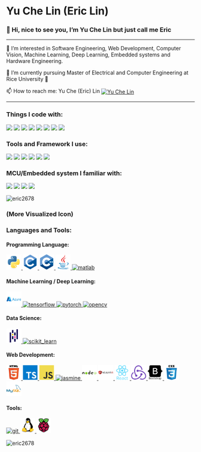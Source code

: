 # Yu Che Lin (Eric Lin)

### 👋 Hi, nice to see you, I’m Yu Che Lin but just call me Eric
-----------------------------------------------------------------------------------------------
 👀 I’m interested in Software Engineering, Web Development, Computer Vision, Machine Learning, Deep Learning, Embedded systems and Hardware Engineering.
 
 📖 I’m currently pursuing Master of Electrical and Computer Engineering at Rice University 🦉
 
<p align="left">
  <label>📫 How to reach me: Yu Che (Eric) Lin</label>
  <a href="https://www.linkedin.com/in/eric2678/" target="blank">
    <img align="center" src="https://raw.githubusercontent.com/rahuldkjain/github-profile-readme-generator/master/src/images/icons/Social/linked-in-alt.svg" alt="Yu Che Lin" height="30" width="40" />
  </a>
</p>
 
-----------------------------------------------------------------------------------------------
### Things I code with:
![](https://img.shields.io/badge/-C%20%2F%20C%2B%2B-green)
![](https://img.shields.io/badge/-Python-orange)
![](https://img.shields.io/badge/-MATLAB-blue)
![](https://img.shields.io/badge/-Java-red)
![](https://img.shields.io/badge/-HTML-lightgrey)
![](https://img.shields.io/badge/-Javascript-%2334495E%20)
![](https://img.shields.io/badge/-Angular-%23808B96%20)
![](https://img.shields.io/badge/-React-orange)

### Tools and Framework I use:
![](https://img.shields.io/badge/-Arduino%20IDE-%2316A085)
![](https://img.shields.io/badge/-PyCharm-lightgreen)
![](https://img.shields.io/badge/-Vscode-%235499C7)
![](https://img.shields.io/badge/-Eagle-orange)
![](https://img.shields.io/badge/-3ds%20Max-%2345B39D)
![](https://img.shields.io/badge/-Fusion%20360-orange)

### MCU/Embedded system I familiar with:
![](https://img.shields.io/badge/-Nvidia%20Jetson%20Series-%237CB342)
![](https://img.shields.io/badge/-Raspberry%20Pi-%23AD1457)
![](https://img.shields.io/badge/-Arduino%20boards-%2300897B%20)
![](https://img.shields.io/badge/-STM32-%23283747)

<p align="left"> <img src="https://komarev.com/ghpvc/?username=eric2678&label=Profile%20views&color=0e75b6&style=flat" alt="eric2678" /> </p>

### (More Visualized Icon)
<h3 align="left">Languages and Tools:</h3>
<p align="left">
  <!-- Programming Language -->
  <p>
    <h4>Programming Language:</h4>
    <!-- Python -->
    <a href="https://www.python.org" target="_blank" rel="noreferrer"> 
      <img src="https://raw.githubusercontent.com/devicons/devicon/master/icons/python/python-original.svg" alt="python" width="40" height="40"/> 
    </a>
    <!-- C -->
    <a href="https://www.cprogramming.com/" target="_blank" rel="noreferrer"> 
      <img src="https://raw.githubusercontent.com/devicons/devicon/master/icons/c/c-original.svg" alt="c" width="40" height="40"/> 
    </a> 
    <!-- C++ -->
    <a href="https://www.w3schools.com/cpp/" target="_blank" rel="noreferrer"> 
      <img src="https://raw.githubusercontent.com/devicons/devicon/master/icons/cplusplus/cplusplus-original.svg" alt="cplusplus" width="40" height="40"/> 
    </a> 
    <!-- Java -->
    <a href="https://www.java.com" target="_blank" rel="noreferrer">
      <img src="https://raw.githubusercontent.com/devicons/devicon/master/icons/java/java-original.svg" alt="java" width="40" height="40"/> 
    </a> 
    <!-- Matlab -->
    <a href="https://www.mathworks.com/" target="_blank" rel="noreferrer"> 
      <img src="https://upload.wikimedia.org/wikipedia/commons/2/21/Matlab_Logo.png" alt="matlab" width="40" height="40"/>
    </a> 
  </p>
  
  <!-- Machine Learning / Deep Learning -->
  <p>
    <h4>Machine Learning / Deep Learning:</h4>
    <!-- Azure -->
    <a href="https://azure.microsoft.com/en-us/" target="_blank" rel="noreferrer">
      <img src="https://github.com/devicons/devicon/blob/master/icons/azure/azure-original-wordmark.svg" alt="aws" width="40" height="40"/> 
    </a> 
    <!-- Python - Tensorflow -->
    <a href="https://www.tensorflow.org" target="_blank" rel="noreferrer">
      <img src="https://www.vectorlogo.zone/logos/tensorflow/tensorflow-icon.svg" alt="tensorflow" width="40" height="40"/> 
    </a> 
    <!-- Python - Pytorch -->
    <a href="https://pytorch.org/" target="_blank" rel="noreferrer"> 
      <img src="https://www.vectorlogo.zone/logos/pytorch/pytorch-icon.svg" alt="pytorch" width="40" height="40"/> 
    </a> 
    <!-- Python - OpenCV -->
    <a href="https://opencv.org/" target="_blank" rel="noreferrer">
      <img src="https://www.vectorlogo.zone/logos/opencv/opencv-icon.svg" alt="opencv" width="40" height="40"/>
    </a> 
  </p>

  <!-- Data Science -->
  <p>
    <h4>Data Science:</h4>
    <!-- Python - Pandas -->
    <a href="https://pandas.pydata.org/" target="_blank" rel="noreferrer"> 
      <img src="https://raw.githubusercontent.com/devicons/devicon/2ae2a900d2f041da66e950e4d48052658d850630/icons/pandas/pandas-original.svg" alt="pandas" width="40" height="40"/>
    </a>
    <!-- Python - Scikit Learn -->
    <a href="https://scikit-learn.org/" target="_blank" rel="noreferrer"> 
      <img src="https://upload.wikimedia.org/wikipedia/commons/0/05/Scikit_learn_logo_small.svg" alt="scikit_learn" width="40" height="40"/> 
    </a> 
  </p>
 
  <!-- Web -->
  <p>
    <h4>Web Development:</h4>
    <!-- HTML -->
    <a href="https://www.w3.org/html/" target="_blank" rel="noreferrer"> 
      <img src="https://raw.githubusercontent.com/devicons/devicon/master/icons/html5/html5-original-wordmark.svg" alt="html5" width="40" height="40"/> 
    </a> 
    <!-- Typescript -->
    <a href="https://www.typescriptlang.org/" target="_blank" rel="noreferrer"> 
      <img src="https://raw.githubusercontent.com/devicons/devicon/master/icons/typescript/typescript-original.svg" alt="typescript" width="40" height="40"/> 
    </a> 
    <!-- Javascript -->
    <a href="https://www.javascript.com/" target="_blank" rel="noreferrer"> 
      <img src="https://github.com/devicons/devicon/blob/master/icons/javascript/javascript-original.svg" alt="javascript" width="40" height="40"/> 
    </a> 
    <!-- Jasmine -->
    <a href="https://jasmine.github.io/" target="_blank" rel="noreferrer"> 
      <img src="https://www.vectorlogo.zone/logos/jasmine/jasmine-icon.svg" alt="jasmine" width="40" height="40"/> 
    </a> 
    <!-- Nodejs -->
    <a href="https://nodejs.org" target="_blank" rel="noreferrer"> 
      <img src="https://raw.githubusercontent.com/devicons/devicon/master/icons/nodejs/nodejs-original-wordmark.svg" alt="nodejs" width="40" height="40"/>
    </a> 
    <!-- Angular -->
    <a href="https://angular.io" target="_blank" rel="noreferrer">
      <img src="https://raw.githubusercontent.com/devicons/devicon/master/icons/angularjs/angularjs-original-wordmark.svg" alt="angularjs" width="40" height="40"/> 
    </a> 
    <!-- React -->
    <a href="https://reactjs.org/" target="_blank" rel="noreferrer">
      <img src="https://raw.githubusercontent.com/devicons/devicon/master/icons/react/react-original-wordmark.svg" alt="react" width="40" height="40"/> 
    </a> 
    <!-- Redux -->
    <a href="https://redux.js.org" target="_blank" rel="noreferrer"> 
      <img src="https://raw.githubusercontent.com/devicons/devicon/master/icons/redux/redux-original.svg" alt="redux" width="40" height="40"/>
    </a> 
    <!-- Bootstrap -->
    <a href="https://getbootstrap.com" target="_blank" rel="noreferrer"> 
      <img src="https://raw.githubusercontent.com/devicons/devicon/master/icons/bootstrap/bootstrap-plain-wordmark.svg" alt="bootstrap" width="40" height="40"/>
    </a> 
    <!-- CSS -->
    <a href="https://www.w3schools.com/css/" target="_blank" rel="noreferrer"> 
      <img src="https://raw.githubusercontent.com/devicons/devicon/master/icons/css3/css3-original-wordmark.svg" alt="css3" width="40" height="40"/> 
    </a> 
    <a href="https://www.mysql.com/" target="_blank" rel="noreferrer">
      <img src="https://raw.githubusercontent.com/devicons/devicon/master/icons/mysql/mysql-original-wordmark.svg" alt="mysql" width="40" height="40"/> 
    </a> 
  </p>
    
  <!-- Tools --> 
  <p>
    <h4>Tools:</h4>
    <!-- Git -->
   <a href="https://git-scm.com/" target="_blank" rel="noreferrer"> 
      <img src="https://www.vectorlogo.zone/logos/git-scm/git-scm-icon.svg" alt="git" width="40" height="40"/> 
    </a> 
    <!-- Linux -->
    <a href="https://www.linux.org/" target="_blank" rel="noreferrer"> 
      <img src="https://raw.githubusercontent.com/devicons/devicon/master/icons/linux/linux-original.svg" alt="linux" width="40" height="40"/> 
    </a> 
    <!-- Raspberrypi -->
    <a href="https://www.raspberrypi.com/" target="_blank" rel="noreferrer"> 
      <img src="https://github.com/devicons/devicon/blob/master/icons/raspberrypi/raspberrypi-original.svg" alt="raspberrypi" width="40" height="40"/> 
    </a> 
    
  </p>
  
<p><img align="center" src="https://github-readme-stats.vercel.app/api/top-langs?username=eric2678&show_icons=true&locale=en&layout=compact" alt="eric2678" /></p>
